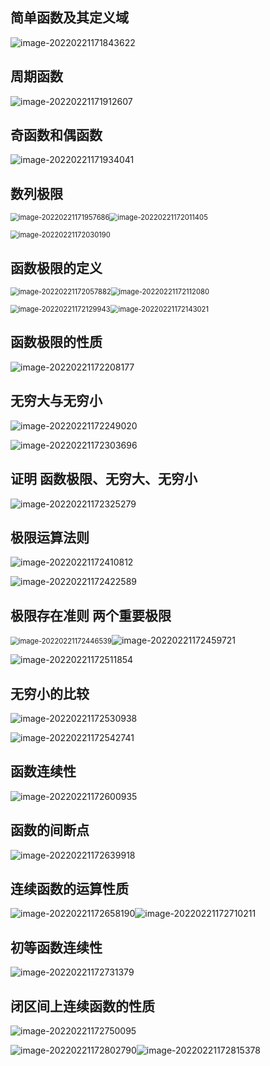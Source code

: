 ## 简单函数及其定义域

![image-20220221171843622](https://gitee.com/LovelyHzz/imgSave/raw/master/note/202202211718654.png)

## 周期函数

![image-20220221171912607](https://gitee.com/LovelyHzz/imgSave/raw/master/note/202202211719674.png)

## 奇函数和偶函数

![image-20220221171934041](https://gitee.com/LovelyHzz/imgSave/raw/master/note/202202211719076.png)

## 数列极限

<img src="https://gitee.com/LovelyHzz/imgSave/raw/master/note/202202211719854.png" alt="image-20220221171957686" style="zoom:80%;" /><img src="https://gitee.com/LovelyHzz/imgSave/raw/master/note/202202211720536.png" alt="image-20220221172011405" style="zoom:80%;" />

<img src="https://gitee.com/LovelyHzz/imgSave/raw/master/note/202202211720482.png" alt="image-20220221172030190" style="zoom:80%;" />

## 函数极限的定义

<img src="https://gitee.com/LovelyHzz/imgSave/raw/master/note/202202211720036.png" alt="image-20220221172057882" style="zoom:80%;" /><img src="https://gitee.com/LovelyHzz/imgSave/raw/master/note/202202211721353.png" alt="image-20220221172112080" style="zoom:80%;" />

<img src="https://gitee.com/LovelyHzz/imgSave/raw/master/note/202202211721148.png" alt="image-20220221172129943" style="zoom:80%;" /><img src="https://gitee.com/LovelyHzz/imgSave/raw/master/note/202202211721159.png" alt="image-20220221172143021" style="zoom:80%;" />

## 函数极限的性质

![image-20220221172208177](https://gitee.com/LovelyHzz/imgSave/raw/master/note/202202211722240.png)

## 无穷大与无穷小

![image-20220221172249020](https://gitee.com/LovelyHzz/imgSave/raw/master/note/202202211722359.png)

![image-20220221172303696](https://gitee.com/LovelyHzz/imgSave/raw/master/note/202202211723950.png)

## 证明 函数极限、无穷大、无穷小

![image-20220221172325279](https://gitee.com/LovelyHzz/imgSave/raw/master/note/202202211723505.png)

## 极限运算法则

![image-20220221172410812](https://gitee.com/LovelyHzz/imgSave/raw/master/note/202202211724208.png)

![image-20220221172422589](https://gitee.com/LovelyHzz/imgSave/raw/master/note/202202211724857.png)

## 极限存在准则 两个重要极限

<img src="https://gitee.com/LovelyHzz/imgSave/raw/master/note/202202211724634.png" alt="image-20220221172446539" style="zoom:80%;" />![image-20220221172459721](https://gitee.com/LovelyHzz/imgSave/raw/master/note/202202211725070.png)

![image-20220221172511854](https://gitee.com/LovelyHzz/imgSave/raw/master/note/202202211725065.png)

## 无穷小的比较

![image-20220221172530938](https://gitee.com/LovelyHzz/imgSave/raw/master/note/202202211725225.png)

![image-20220221172542741](https://gitee.com/LovelyHzz/imgSave/raw/master/note/202202211725850.png)

## 函数连续性

![image-20220221172600935](https://gitee.com/LovelyHzz/imgSave/raw/master/note/202202211726299.png)

## 函数的间断点

![image-20220221172639918](https://gitee.com/LovelyHzz/imgSave/raw/master/note/202202211726173.png)

## 连续函数的运算性质

![image-20220221172658190](https://gitee.com/LovelyHzz/imgSave/raw/master/note/202202211726349.png)![image-20220221172710211](https://gitee.com/LovelyHzz/imgSave/raw/master/note/202202211727505.png)

## 初等函数连续性

![image-20220221172731379](https://gitee.com/LovelyHzz/imgSave/raw/master/note/202202211727511.png)

## 闭区间上连续函数的性质

![image-20220221172750095](https://gitee.com/LovelyHzz/imgSave/raw/master/note/202202211727206.png)

![image-20220221172802790](https://gitee.com/LovelyHzz/imgSave/raw/master/note/202202211728993.png)![image-20220221172815378](https://gitee.com/LovelyHzz/imgSave/raw/master/note/202202211728642.png)
